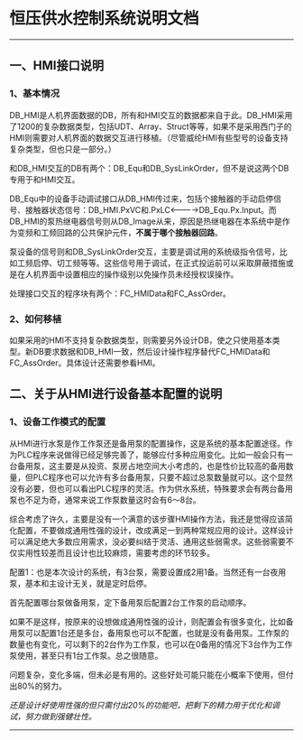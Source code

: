 # 恒压供水控制系统说明文档

------

## 一、HMI接口说明

### 1、基本情况

DB_HMI是人机界面数据的DB，所有和HMI交互的数据都来自于此。DB_HMI采用了1200的复杂数据类型，包括UDT、Array、Struct等等，如果不是采用西门子的HMI则需要对人机界面的数据交互进行移植。（尽管威纶HMI有些型号的设备支持复杂类型，但也只是一部分。）

和DB_HMI交互的DB有两个：DB_Equ和DB_SysLinkOrder，但不是说这两个DB专用于和HMI交互。

DB_Equ中的设备手动调试接口从DB_HMI传过来，包括个接触器的手动启停信号、接触器状态信号：DB_HMI.PxVC和.PxLC<---->DB_Equ.Px.Input。而DB_HMI的泵热继电器信号则从DB_Image从来，原因是热继电器在本系统中是作为变频和工频回路的公共保护元件，**不属于哪个接触器回路**。

泵设备的信号则和DB_SysLinkOrder交互，主要是调试用的系统级指令信号，比如工频启停、切工频等等。这些信号用于调试，在正式投运前可以采取屏蔽措施或是在人机界面中设置相应的操作级别以免操作员未经授权误操作。

处理接口交互的程序块有两个：FC_HMIData和FC_AssOrder。

### 2、如何移植

如果采用的HMI不支持复杂数据类型，则需要另外设计DB，使之只使用基本类型。新DB要求数据和DB_HMI一致，然后设计操作程序替代FC_HMIData和FC_AssOrder。具体设计还需要参看HMI。

## 二、关于从HMI进行设备基本配置的说明

### 1、设备工作模式的配置

从HMI进行水泵是作工作泵还是备用泵的配置操作，这是系统的基本配置途径。作为PLC程序来说做得已经足够完善了，能够应付多种应用变化。比如一般会只有一台备用泵，这主要是从投资、泵房占地空间大小考虑的，也是性价比较高的备用数量，但PLC程序也可以允许有多台备用泵，只要不超过总泵数量就可以。这个显然没有必要，但也可以看出PLC程序的灵活。作为供水系统，特殊要求会有两台备用泵也不足为奇，通常来说工作泵数量这时会有6～8台。

综合考虑了许久，主要是没有一个满意的该步骤HMI操作方法，我还是觉得应该简化配置，不要做成通用性强的设计，改成满足一到两种常规应用的设计。这样设计可以满足绝大多数应用需求，没必要纠结于灵活、通用这些弱需求。这些弱需要不仅实用性较差而且设计也比较麻烦，需要考虑的环节较多。

配置1：也是本次设计的系统，有3台泵，需要设置成2用1备。当然还有一台夜用泵，基本和主设计无关，就是定时启停。

首先配置哪台泵做备用泵，定下备用泵后配置2台工作泵的启动顺序。

如果不是这样，按原来的设想做成通用性强的设计，则配置会有很多变化，比如备用泵可以配置1台还是多台，备用泵也可以不配置，也就是没有备用泵。工作泵的数量也有变化，可以剩下的2台作为工作泵，也可以在0备用的情况下3台作为工作泵使用，甚至只有1台工作泵。总之很随意。

问题复杂，变化多端，但未必是有用的。这些好处可能只能在小概率下使用，但付出80%的努力。

*还是设计好使用性强的但只需付出20%的功能吧，把剩下的精力用于优化和调试，努力做到强健壮性。*

---

















